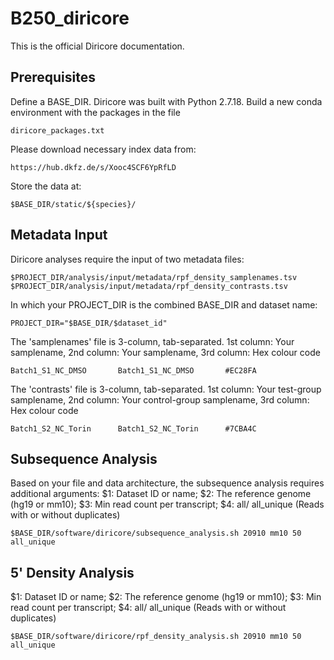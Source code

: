 # B250_diricore

This is the official Diricore documentation.

## Prerequisites

Define a BASE_DIR.
Diricore was built with Python 2.7.18. Build a new conda environment with the packages in the file
```
diricore_packages.txt
```

Please download necessary index data from:

```
https://hub.dkfz.de/s/Xooc4SCF6YpRfLD
```

Store the data at:

```
$BASE_DIR/static/${species}/
```

## Metadata Input
Diricore analyses require the input of two metadata files:

```
$PROJECT_DIR/analysis/input/metadata/rpf_density_samplenames.tsv
$PROJECT_DIR/analysis/input/metadata/rpf_density_contrasts.tsv
```
In which your PROJECT_DIR is the combined BASE_DIR and dataset name:

```
PROJECT_DIR="$BASE_DIR/$dataset_id"
```

The 'samplenames' file is 3-column, tab-separated.
1st column: Your samplename, 2nd column: Your samplename, 3rd column: Hex colour code

```
Batch1_S1_NC_DMSO       Batch1_S1_NC_DMSO       #EC28FA
```

The 'contrasts' file is 3-column, tab-separated.
1st column: Your test-group samplename, 2nd column: Your control-group samplename, 3rd column: Hex colour code

```
Batch1_S2_NC_Torin      Batch1_S2_NC_Torin      #7CBA4C
```


## Subsequence Analysis
Based on your file and data architecture, the subsequence analysis requires additional arguments:
$1: Dataset ID or name; $2: The reference genome (hg19 or mm10); $3: Min read count per transcript; $4: all/ all_unique (Reads with or without duplicates)

```
$BASE_DIR/software/diricore/subsequence_analysis.sh 20910 mm10 50 all_unique
```

## 5' Density Analysis
$1: Dataset ID or name; $2: The reference genome (hg19 or mm10); $3: Min read count per transcript; $4: all/ all_unique (Reads with or without duplicates)

```
$BASE_DIR/software/diricore/rpf_density_analysis.sh 20910 mm10 50 all_unique
```

